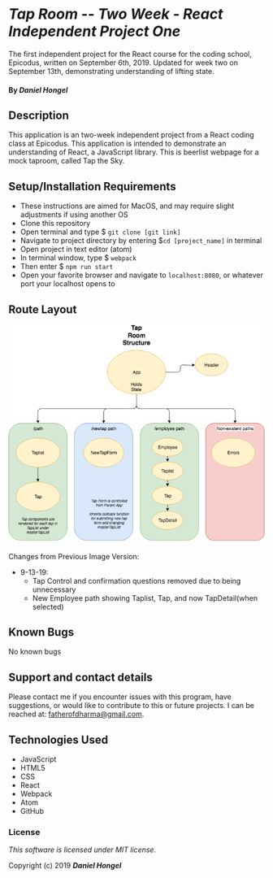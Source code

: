 # _Tap Room -- Two Week - React Independent Project One_

 The first independent project for the React course for the coding school, Epicodus, written on September 6th, 2019. Updated for week two on September 13th, demonstrating understanding of lifting state.

#### By _**Daniel Hongel**_

## Description

This application is an two-week independent project from a React coding class at Epicodus. This application is intended to demonstrate an understanding of React, a JavaScript library. This is beerlist webpage for a mock taproom, called Tap the Sky. 

## Setup/Installation Requirements

* These instructions are aimed for MacOS, and may require slight adjustments if using another OS
* Clone this repository
* Open terminal and type $ `git clone [git link]`
* Navigate to project directory by entering $`cd [project_name]` in terminal
* Open project in text editor (atom)
* In terminal window, type $ `webpack`
* Then enter $ `npm run start`
* Open your favorite browser and navigate to `localhost:8080`, or whatever port your localhost opens to

## Route Layout

![alt text](TapRoom-React.png)

Changes from Previous Image Version:

* 9-13-19: 
  * Tap Control and confirmation questions removed due to being unnecessary 
  * New Employee path showing Taplist, Tap, and now TapDetail(when selected)

## Known Bugs

No known bugs

## Support and contact details

Please contact me if you encounter issues with this program, have suggestions, or would like to contribute to this or future projects. I can be reached at:  fatherofdharma@gmail.com.

## Technologies Used

* JavaScript
* HTML5
* CSS
* React
* Webpack
* Atom
* GitHub

### License
_This software is licensed under MIT license._

Copyright (c) 2019 **_Daniel Hongel_**
